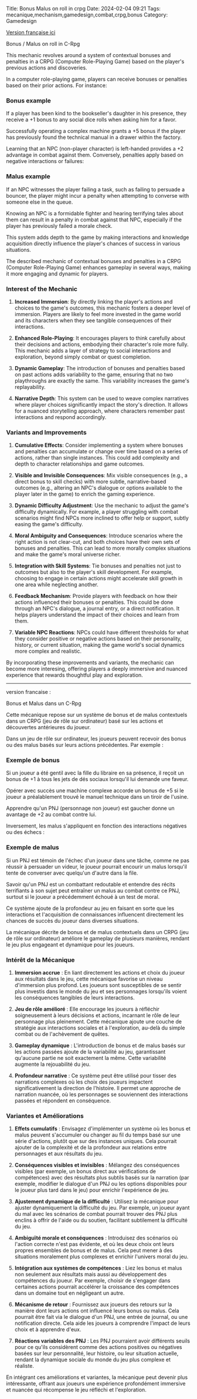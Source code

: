 Title: Bonus Malus on roll in crpg
Date: 2024-02-04 09:21
Tags: mecanique,mechanism,gamedesign,combat,crpg,bonus
Category: Gamedesign

[Version française ici](#Version_française)


Bonus / Malus on roll in C-Rpg

This mechanic revolves around a system of contextual bonuses and penalties in a CRPG (Computer Role-Playing Game) based on the player's previous actions and discoveries. 

In a computer role-playing game, players can receive bonuses or penalties based on their prior actions. For instance:

### Bonus example

If a player has been kind to the bookseller's daughter in his presence, they receive a +1 bonus to any social dice rolls when asking him for a favor.

Successfully operating a complex machine grants a +5 bonus if the player has previously found the technical manual in a drawer within the factory.

Learning that an NPC (non-player character) is left-handed provides a +2 advantage in combat against them.
Conversely, penalties apply based on negative interactions or failures:


### Malus example


If an NPC witnesses the player failing a task, such as failing to persuade a bouncer, the player might incur a penalty when attempting to converse with someone else in the queue.

Knowing an NPC is a formidable fighter and hearing terrifying tales about them can result in a penalty in combat against that NPC, especially if the player has previously failed a morale check.

This system adds depth to the game by making interactions and knowledge acquisition directly influence the player's chances of success in various situations.


The described mechanic of contextual bonuses and penalties in a CRPG (Computer Role-Playing Game) enhances gameplay in several ways, making it more engaging and dynamic for players. 


### Interest of the Mechanic

1. **Increased Immersion**: By directly linking the player's actions and choices to the game's outcomes, this mechanic fosters a deeper level of immersion. Players are likely to feel more invested in the game world and its characters when they see tangible consequences of their interactions.

2. **Enhanced Role-Playing**: It encourages players to think carefully about their decisions and actions, embodying their character's role more fully. This mechanic adds a layer of strategy to social interactions and exploration, beyond simply combat or quest completion.

3. **Dynamic Gameplay**: The introduction of bonuses and penalties based on past actions adds variability to the game, ensuring that no two playthroughs are exactly the same. This variability increases the game's replayability.

4. **Narrative Depth**: This system can be used to weave complex narratives where player choices significantly impact the story's direction. It allows for a nuanced storytelling approach, where characters remember past interactions and respond accordingly.

### Variants and Improvements

1. **Cumulative Effects**: Consider implementing a system where bonuses and penalties can accumulate or change over time based on a series of actions, rather than single instances. This could add complexity and depth to character relationships and game outcomes.

2. **Visible and Invisible Consequences**: Mix visible consequences (e.g., a direct bonus to skill checks) with more subtle, narrative-based outcomes (e.g., altering an NPC's dialogue or options available to the player later in the game) to enrich the gaming experience.

3. **Dynamic Difficulty Adjustment**: Use the mechanic to adjust the game's difficulty dynamically. For example, a player struggling with combat scenarios might find NPCs more inclined to offer help or support, subtly easing the game's difficulty.

4. **Moral Ambiguity and Consequences**: Introduce scenarios where the right action is not clear-cut, and both choices have their own sets of bonuses and penalties. This can lead to more morally complex situations and make the game's moral universe richer.

5. **Integration with Skill Systems**: Tie bonuses and penalties not just to outcomes but also to the player's skill development. For example, choosing to engage in certain actions might accelerate skill growth in one area while neglecting another.

6. **Feedback Mechanism**: Provide players with feedback on how their actions influenced their bonuses or penalties. This could be done through an NPC's dialogue, a journal entry, or a direct notification. It helps players understand the impact of their choices and learn from them.

7. **Variable NPC Reactions**: NPCs could have different thresholds for what they consider positive or negative actions based on their personality, history, or current situation, making the game world's social dynamics more complex and realistic.

By incorporating these improvements and variants, the mechanic can become more interesing, offering players a deeply immersive and nuanced experience that rewards thoughtful play and exploration.



__________________________________________

version francaise :


Bonus et Malus dans un C-Rpg


Cette mécanique repose sur un système de bonus et de malus contextuels dans un CRPG (jeu de rôle sur ordinateur) basé sur les actions et découvertes antérieures du joueur.

Dans un jeu de rôle sur ordinateur, les joueurs peuvent recevoir des bonus ou des malus basés sur leurs actions précédentes. Par exemple :

### Exemple de bonus

Si un joueur a été gentil avec la fille du libraire en sa présence, il reçoit un bonus de +1 à tous les jets de dés sociaux lorsqu'il lui demande une faveur.

Opérer avec succès une machine complexe accorde un bonus de +5 si le joueur a préalablement trouvé le manuel technique dans un tiroir de l'usine.

Apprendre qu'un PNJ (personnage non joueur) est gaucher donne un avantage de +2 au combat contre lui.

Inversement, les malus s'appliquent en fonction des interactions négatives ou des échecs :

### Exemple de malus

Si un PNJ est témoin de l'échec d'un joueur dans une tâche, comme ne pas réussir à persuader un videur, le joueur pourrait encourir un malus lorsqu'il tente de converser avec quelqu'un d'autre dans la file.

Savoir qu'un PNJ est un combattant redoutable et entendre des récits terrifiants à son sujet peut entraîner un malus au combat contre ce PNJ, surtout si le joueur a précédemment échoué à un test de moral.

Ce système ajoute de la profondeur au jeu en faisant en sorte que les interactions et l'acquisition de connaissances influencent directement les chances de succès du joueur dans diverses situations.

La mécanique décrite de bonus et de malus contextuels dans un CRPG (jeu de rôle sur ordinateur) améliore le gameplay de plusieurs manières, rendant le jeu plus engageant et dynamique pour les joueurs.

### Intérêt de la Mécanique

1. **Immersion accrue** : En liant directement les actions et choix du joueur aux résultats dans le jeu, cette mécanique favorise un niveau d'immersion plus profond. Les joueurs sont susceptibles de se sentir plus investis dans le monde du jeu et ses personnages lorsqu'ils voient les conséquences tangibles de leurs interactions.

2. **Jeu de rôle amélioré** : Elle encourage les joueurs à réfléchir soigneusement à leurs décisions et actions, incarnant le rôle de leur personnage plus pleinement. Cette mécanique ajoute une couche de stratégie aux interactions sociales et à l'exploration, au-delà du simple combat ou de l'achèvement de quêtes.

3. **Gameplay dynamique** : L'introduction de bonus et de malus basés sur les actions passées ajoute de la variabilité au jeu, garantissant qu'aucune partie ne soit exactement la même. Cette variabilité augmente la rejouabilité du jeu.

4. **Profondeur narrative** : Ce système peut être utilisé pour tisser des narrations complexes où les choix des joueurs impactent significativement la direction de l'histoire. Il permet une approche de narration nuancée, où les personnages se souviennent des interactions passées et répondent en conséquence.

### Variantes et Améliorations

1. **Effets cumulatifs** : Envisagez d'implémenter un système où les bonus et malus peuvent s'accumuler ou changer au fil du temps basé sur une série d'actions, plutôt que sur des instances uniques. Cela pourrait ajouter de la complexité et de la profondeur aux relations entre personnages et aux résultats du jeu.

2. **Conséquences visibles et invisibles** : Mélangez des conséquences visibles (par exemple, un bonus direct aux vérifications de compétences) avec des résultats plus subtils basés sur la narration (par exemple, modifier le dialogue d'un PNJ ou les options disponibles pour le joueur plus tard dans le jeu) pour enrichir l'expérience de jeu.

3. **Ajustement dynamique de la difficulté** : Utilisez la mécanique pour ajuster dynamiquement la difficulté du jeu. Par exemple, un joueur ayant du mal avec les scénarios de combat pourrait trouver des PNJ plus enclins à offrir de l'aide ou du soutien, facilitant subtilement la difficulté du jeu.

4. **Ambiguïté morale et conséquences** : Introduisez des scénarios où l'action correcte n'est pas évidente, et où les deux choix ont leurs propres ensembles de bonus et de malus. Cela peut mener à des situations moralement plus complexes et enrichir l'univers moral du jeu.

5. **Intégration aux systèmes de compétences** : Liez les bonus et malus non seulement aux résultats mais aussi au développement des compétences du joueur. Par exemple, choisir de s'engager dans certaines actions pourrait accélérer la croissance des compétences dans un domaine tout en négligeant un autre.

6. **Mécanisme de retour** : Fournissez aux joueurs des retours sur la manière dont leurs actions ont influencé leurs bonus ou malus. Cela pourrait être fait via le dialogue d'un PNJ, une entrée de journal, ou une notification directe. Cela aide les joueurs à comprendre l'impact de leurs choix et à apprendre d'eux.

7. **Réactions variables des PNJ** : Les PNJ pourraient avoir différents seuils pour ce qu'ils considèrent comme des actions positives ou négatives basées sur leur personnalité, leur histoire, ou leur situation actuelle, rendant la dynamique sociale du monde du jeu plus complexe et réaliste.

En intégrant ces améliorations et variantes, la mécanique peut devenir plus intéressante, offrant aux joueurs une expérience profondément immersive et nuancée qui récompense le jeu réfléchi et l'exploration.